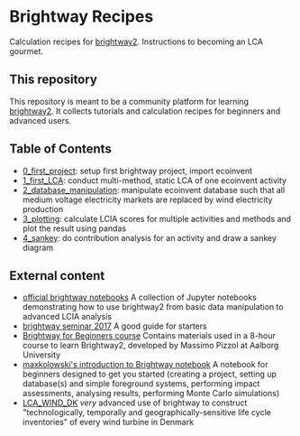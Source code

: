 # Brightway Recipes
Calculation recipes for [brightway2](https://brightwaylca.org/). Instructions to becoming an LCA gourmet.

## This repository
This repository is meant to be a community platform for learning [brightway2](https://brightwaylca.org/). It collects tutorials and calculation recipes for beginners and advanced users.

## Table of Contents
- [0_first_project](0_first_project.ipynb): setup first brightway project, import ecoinvent
- [1_first_LCA](1_first_LCA.ipynb): conduct multi-method, static LCA of one ecoinvent activity
- [2_database_manipulation](2_database_manipulation.ipynb): manipulate ecoinvent database such that all medium voltage electricity markets are replaced by wind electricity production
- [3_plotting](3_plotting.ipynb): calculate LCIA scores for multiple activities and methods and plot the result using pandas
- [4_sankey](3_sankey.ipynb): do contribution analysis for an activity and draw a sankey diagram

## External content
- [official brightway notebooks](https://2.docs.brightway.dev/notebooks.html) A collection of Jupyter notebooks demonstrating how to use brightway2 from basic data manipulation to advanced LCIA analysis
- [brightway seminar 2017](https://github.com/PoutineAndRosti/Brightway-Seminar-2017) A good guide for starters
- [Brightway for Beginners course](https://github.com/massimopizzol/B4B) Contains materials used in a 8-hour course to learn Brightway2, developed by Massimo Pizzol at Aalborg University
- [maxkolowski's introduction to Brightway notebook](https://github.com/maxkoslowski/Brightway2_Intro/blob/master/BW2_tutorial.ipynb) A notebook for beginners designed to get you started (creating a project, setting up database(s) and simple foreground systems, performing impact assessments, analysing results, performing Monte Carlo simulations)
- [LCA_WIND_DK](https://github.com/romainsacchi/LCA_WIND_DK/blob/master/LCA_parameterized_model_Eolien_public.ipynb) *very* advanced use of brightway to construct "technologically, temporally and geographically-sensitive life cycle inventories" of every wind turbine in Denmark
